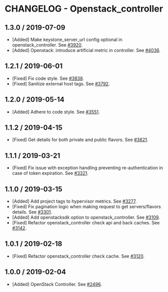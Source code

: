 # CHANGELOG - Openstack_controller

## 1.3.0 / 2019-07-09

* [Added] Make keystone_server_url config optional in openstack_controller. See [#3920](https://github.com/DataDog/integrations-core/pull/3920).
* [Added] Openstack: introduce artificial metric in controller. See [#4036](https://github.com/DataDog/integrations-core/pull/4036).

## 1.2.1 / 2019-06-01

* [Fixed] Fix code style. See [#3838](https://github.com/DataDog/integrations-core/pull/3838).
* [Fixed] Sanitize external host tags. See [#3792](https://github.com/DataDog/integrations-core/pull/3792).

## 1.2.0 / 2019-05-14

* [Added] Adhere to code style. See [#3551](https://github.com/DataDog/integrations-core/pull/3551).

## 1.1.2 / 2019-04-15

* [Fixed] Get details for both private and public flavors. See [#3621](https://github.com/DataDog/integrations-core/pull/3621).

## 1.1.1 / 2019-03-21

* [Fixed] Fix issue with exception handling preventing re-authentication in case of token expiration. See [#3321](https://github.com/DataDog/integrations-core/pull/3321).

## 1.1.0 / 2019-03-15

* [Added] Add project tags to hypervisor metrics. See [#3277](https://github.com/DataDog/integrations-core/pull/3277).
* [Fixed] Fix pagination logic when making request to get servers/flavors details. See [#3301](https://github.com/DataDog/integrations-core/pull/3301).
* [Added] Add openstacksdk option to openstack_controller. See [#3109](https://github.com/DataDog/integrations-core/pull/3109).
* [Fixed] Refactor openstack_controller check api and back caches. See [#3142](https://github.com/DataDog/integrations-core/pull/3142).

## 1.0.1 / 2019-02-18

* [Fixed] Refactor openstack_controller check cache. See [#3120](https://github.com/DataDog/integrations-core/pull/3120).

## 1.0.0 / 2019-02-04

* [Added] OpenStack Controller. See [#2496](https://github.com/DataDog/integrations-core/pull/2496).


